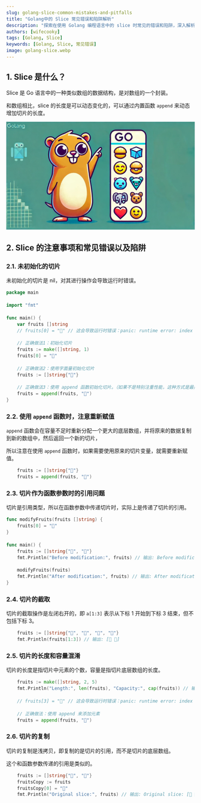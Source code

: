 ```yaml
---
slug: golang-slice-common-mistakes-and-pitfalls
title: "Golang中的 Slice 常见错误和陷阱解析"
description: "探索在使用 Golang 编程语言中的 slice 时常见的错误和陷阱，深入解析这些问题的根源并提供有效的解决方案与实践建议，帮助开发者避免常见陷阱，提高代码质量和效率。"
authors: [wifecooky]
tags: [Golang, Slice]
keywords: [Golang, Slice, 常见错误]
image: golang-slice.webp
---
```


## 1. Slice 是什么？

Slice 是 Go 语言中的一种类似数组的数据结构，是对数组的一个封装。

和数组相比，slice 的长度是可以动态变化的，可以通过内置函数 `append` 来动态增加切片的长度。

![img](golang-slice.webp)

## 2. Slice 的注意事项和常见错误以及陷阱

### 2.1. 未初始化的切片

未初始化的切片是 nil，对其进行操作会导致运行时错误。

```go
package main

import "fmt"

func main() {
    var fruits []string
    // fruits[0] = "🍎" // 这会导致运行时错误：panic: runtime error: index out of range [0] with length 0

    // 正确做法1：初始化切片
    fruits := make([]string, 1)
    fruits[0] = "🍎"

    // 正确做法2：使用字面量初始化切片
    fruits := []string{"🍎"}

    // 正确做法3：使用 append 函数初始化切片。（如果不是特别注重性能，这种方式是最简单的。）
    fruits = append(fruits, "🍎")
}
```

### 2.2. 使用 `append` 函数时，注意重新赋值

`append` 函数会在容量不足时重新分配一个更大的底层数组，并将原来的数据复制到新的数组中，然后返回一个新的切片，

所以注意在使用 `append` 函数时，如果需要使用原来的切片变量，就需要重新赋值。

```go
    fruits := []string{"🍎"}
    fruits = append(fruits, "🍌")
```

### 2.3. 切片作为函数参数时的引用问题

切片是引用类型，所以在函数参数中传递切片时，实际上是传递了切片的引用。

```go
func modifyFruits(fruits []string) {
    fruits[0] = "🍌"
}

func main() {
    fruits := []string{"🍎", "🍌"}
    fmt.Println("Before modification:", fruits) // 输出: Before modification: [🍎 🍌]

    modifyFruits(fruits)
    fmt.Println("After modification:", fruits) // 输出: After modification: [🍌 🍌]
}
```

### 2.4. 切片的截取

切片的截取操作是左闭右开的，即 `a[1:3]` 表示从下标 1 开始到下标 3 结束，但不包括下标 3。

```go
    fruits := []string{"🍎", "🍌", "🍇", "🍉"}
    fmt.Println(fruits[1:3]) // 输出: [🍌 🍇]
```

### 2.5. 切片的长度和容量混淆

切片的长度是指切片中元素的个数，容量是指切片底层数组的长度。

```go
    fruits := make([]string, 2, 5)
    fmt.Println("Length:", len(fruits), "Capacity:", cap(fruits)) // 输出: Length: 2 Capacity: 5

    // fruits[3] = "🍇" // 这会导致运行时错误：panic: runtime error: index out of range [3] with length 2

    // 正确做法：使用 append 来添加元素
    fruits = append(fruits, "🍇")
```

### 2.6. 切片的复制

切片的复制是浅拷贝，即复制的是切片的引用，而不是切片的底层数组。

这个和函数参数传递的引用是类似的。

```go
    fruits := []string{"🍎", "🍌"}
    fruitsCopy := fruits
    fruitsCopy[0] = "🍌"
    fmt.Println("Original slice:", fruits) // 输出: Original slice: [🍌 🍌]
```
